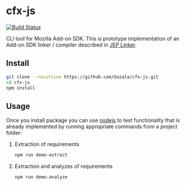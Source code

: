 # cfx-js

[![Build Status](https://secure.travis-ci.org/Gozala/cfx-js.png)](http://travis-ci.org/Gozala/cfx-js)

CLI tool for Mozilla Add-on SDK.
This is prototype implementation of an Add-on SDK linker / compiler
described in [JEP Linker].

## Install

```sh
git clone --recursive https://github.com/Gozala/cfx-js.git
cd cfx-js
npm install
```

## Usage

Once you install package you can use [nodejs] to test functionality
that is already implemented by running appropriate commands from
a project folder:

1. Extraction of requirements

    ```sh
    npm run demo-extract
    ```

2. Extraction and analyzes of requirements

   ```sh
   npm run demo-analyze
   ```

[JEP Linker]:https://github.com/mozilla/addon-sdk/wiki/JEP-Linker
[nodejs]:http://nodejs.org/
